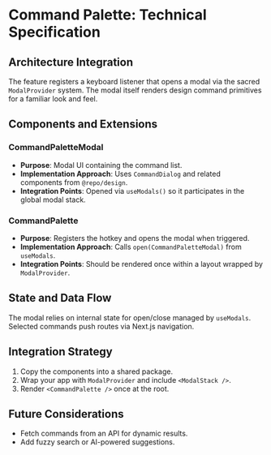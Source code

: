 # Command Palette: Technical Specification

## Architecture Integration
The feature registers a keyboard listener that opens a modal via the sacred `ModalProvider` system. The modal itself renders design command primitives for a familiar look and feel.

## Components and Extensions

### CommandPaletteModal
- **Purpose**: Modal UI containing the command list.
- **Implementation Approach**: Uses `CommandDialog` and related components from `@repo/design`.
- **Integration Points**: Opened via `useModals()` so it participates in the global modal stack.

### CommandPalette
- **Purpose**: Registers the hotkey and opens the modal when triggered.
- **Implementation Approach**: Calls `open(CommandPaletteModal)` from `useModals`.
- **Integration Points**: Should be rendered once within a layout wrapped by `ModalProvider`.

## State and Data Flow
The modal relies on internal state for open/close managed by `useModals`. Selected commands push routes via Next.js navigation.

## Integration Strategy
1. Copy the components into a shared package.
2. Wrap your app with `ModalProvider` and include `<ModalStack />`.
3. Render `<CommandPalette />` once at the root.

## Future Considerations
- Fetch commands from an API for dynamic results.
- Add fuzzy search or AI-powered suggestions.
